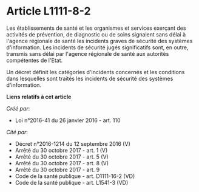 # Article L1111-8-2

Les établissements de santé et les organismes et services exerçant des activités de prévention, de diagnostic ou de soins
signalent sans délai à l'agence régionale de santé les incidents graves de sécurité des systèmes d'information. Les incidents
de sécurité jugés significatifs sont, en outre, transmis sans délai par l'agence régionale de santé aux autorités compétentes
de l'Etat. 

Un décret définit les catégories d'incidents concernés et les conditions dans lesquelles sont traités les incidents de
sécurité des systèmes d'information.

**Liens relatifs à cet article**

_Créé par_:

  - Loi n°2016-41 du 26 janvier 2016 - art. 110

_Cité par_:

  - Décret n°2016-1214 du 12 septembre 2016 (V)
  - Arrêté du 30 octobre 2017 - art. 1 (V)
  - Arrêté du 30 octobre 2017 - art. 5 (V)
  - Arrêté du 30 octobre 2017 - art. 8 (V)
  - Arrêté du 30 octobre 2017 - art. 9
  - Code de la santé publique - art. D1111-16-2 (VD)
  - Code de la santé publique - art. L1541-3 (VD)
